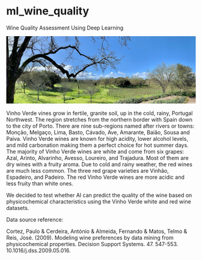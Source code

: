 # ml_wine_quality
Wine Quality Assessment Using Deep Learning

![](data/winery.jpg)

Vinho Verde vines grow in fertile, granite soil, up in the cold, rainy, Portugal Northwest. The region stretches from the northern border with Spain down to the city of Porto. There are nine sub-regions named after rivers or towns: Monção, Melgaço, Lima, Basto, Cávado, Ave, Amarante, Baião, Sousa and Paiva. Vinho Verde wines are known for high acidity, lower alcohol levels, and mild carbonation making them a perfect choice for hot summer days. The majority of Vinho Verde wines are white and come from six grapes: Azal, Arinto, Alvarinho, Avesso, Loureiro, and Trajadura. Most of them are dry wines with a fruity aroma. Due to cold and rainy weather, the red wines are much less common. The three red grape varieties are Vinhão, Espadeiro, and Padeiro. The red Vinho Verde wines are more acidic and less fruity than white ones. 

We decided to test whether AI can predict the quality of the wine based on physicochemical characteristics using the Vinho Verde white and red wine datasets.

Data source reference:

Cortez, Paulo & Cerdeira, António & Almeida, Fernando & Matos, Telmo & Reis, José. (2009). Modeling wine preferences by data mining from physicochemical properties. Decision Support Systems. 47. 547-553. 10.1016/j.dss.2009.05.016. 

